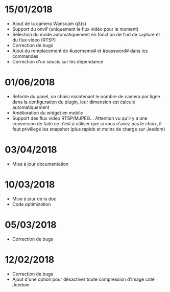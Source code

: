 # 15/01/2018

- Ajout de la camera Wanscam q3(s)
- Support du onvif (uniquement le flux vidéo pour le moment)
- Selection du mode automatiquement en fonction de l'url de capture et du flux vidéo (RTSP)
- Correction de bugs
- Ajout du remplacement de #username# et #password# dans les commandes
- Correction d'un soucis sur les dépendance

# 01/06/2018

- Refonte du panel, on choisi maintenant le nombre de camera par ligne dans la configuration du plugin, leur dimension est calculé automatiquement
- Amélioration du widget en mobile
- Support des flux video RTSP/MJPEG... Attention vu qu'il y a une conversion de faite ce n'est à utiliser que si vous n'avez pas le choix, il faut priviliegé les snapshot (plus rapide et moins de charge sur Jeedom)

# 03/04/2018

- Mise à jour documentation

# 10/03/2018

- Mise à jour de la doc
- Code optimization

# 05/03/2018

- Correction de bugs

# 12/02/2018

- Correction de bugs
- Ajout d'une option pour désactiver toute compression d'image coté Jeedom
